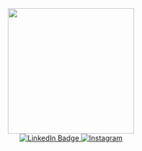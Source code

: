 <div id="header" align="center">
  <img src="https://media.giphy.com/media/1d7F9xyq6j7C1ojbC5/giphy.gif?cid=790b7611btdt96za56l8k5bykbuf3lf9h8b4p6t0hqlqlo5g&ep=v1_gifs_search&rid=giphy.gif&ct=g" width="250"/>
  <div id="badges" style="text-align: center">
    <a href="www.linkedin.com/in/zabil-sabri-muhammad-37694a233">
      <img src="https://img.shields.io/badge/LinkedIn-blue?style=for-the-badge&logo=linkedin&logoColor=white" alt="LinkedIn Badge"/>
    </a>
    <a href="https://www.instagram.com/zabilsabri">
      <img src="https://img.shields.io/badge/Instagram-red?style=for-the-badge&logo=instagram&logoColor=white" alt="Instagram"/>
    </a>
  </div>
  <img src="https://komarev.com/ghpvc/?username=zabilsabri&style=flat-square&color=blue" alt=""/>
</div>

